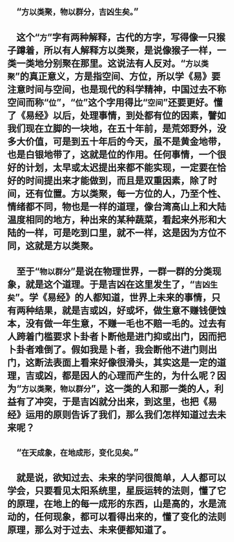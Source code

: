 &emsp;“``方以类聚，物以群分，吉凶生矣。``”
---
&emsp;这个“``方``”字有两种解释，古代的方字，写得像一只猴子蹲着，所以有人解释方以类聚，是说像猴子一样，一类一类地分别聚在那里。这说法有人反对。“``方以类聚``”的真正意义，方是指空间、方位，所以学《易》要注意时间与空间，也是现代的科学精神，中国过去不称空间而称“``位``”，“``位``”这个字用得比“``空间``”还要更好。懂了《易经》以后，处理事情，到处都有位的因素，譬如我们现在立脚的一块地，在五十年前，是荒郊野外，没多大价值，可是到五十年后的今天，虽不是黄金地带，也是白银地带了，这就是位的作用。任何事情，一个很好的计划，太早或太迟提出来都不能实现，一定要在恰好的时间提出来才能做到，而且是双重因素，除了时间，还有位置。方以类聚，每一方位的人，乃至个性、情绪都不同，物也是一样的道理，像台湾高山上和大陆温度相同的地方，种出来的某种蔬菜，看起来外形和大陆的一样，可是吃到口里，就不一样，这是因为方位不同，这就是方以类聚。
---
&emsp;至于“``物以群分``”是说在物理世界，一群一群的分类现象，就是这个道理。于是吉凶在这里发生了，“``吉凶生矣``”。学《易经》的人都知道，世界上未来的事情，只有两种结果，就是吉或凶，好或坏，做生意不赚钱便蚀本，没有做一年生意，不赚一毛也不赔一毛的。过去有人跨着门槛要求卜卦者卜断他是进门抑或出门，因而把卜卦者难倒了。假如我是卜者，我会断他不进门则出门，这断法表面上看来好像很滑头，其实这是一定的道理，吉或凶，都是因人的心理而产生的，为什么呢？因为“``方以类聚，物以群分``”，这一类的人和那一类的人，利益有了冲突，于是吉凶就分出来，到这里，也把《易经》运用的原则告诉了我们，那么我们怎样知道过去未来呢？
---
&emsp;“``在天成象，在地成形，变化见矣。``”
---
&emsp;就是说，欲知过去、未来的学问很简单，人人都可以学会，只要看见太阳系统里，星辰运转的法则，懂了它的原理，在地上的每一成形的东西，山是高的，水是流动的，任何现象，都可以看得出来的，懂了变化的法则原理，那么对于过去、未来便都知道了。
---
